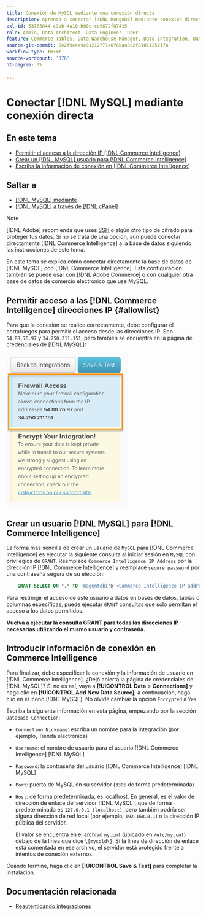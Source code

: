 ```yaml
---
title: Conexión de MySQL mediante una conexión directa
description: Aprenda a conectar [!DNL MongoDB] mediante conexión directa.
exl-id: 53765844-c9bb-4a16-b00c-ce9672f87415
role: Admin, Data Architect, Data Engineer, User
feature: Commerce Tables, Data Warehouse Manager, Data Integration, Data Import/Export
source-git-commit: 6e2f9e4a9e91212771e6f6baa8c2f8101125217a
workflow-type: tm+mt
source-wordcount: '376'
ht-degree: 0%

---
```


# Conectar [!DNL MySQL] mediante conexión directa

## En este tema

* [Permitir el acceso a la dirección IP  [!DNL Commerce Intelligence] ](#allowlist)
* [Crear un [!DNL MySQL] usuario para [!DNL Commerce Intelligence]](#steptwo)
* [Escriba la información de conexión en  [!DNL Commerce Intelligence]](#stepthree)

## Saltar a

* [[!DNL MySQL] mediante ](../integrations/mysql-via-ssh-tunnel.md)
* [[!DNL MySQL] a través de  [!DNL cPanel]](../integrations/mysql-via-cpanel.md)

>[!NOTE]
>
>[!DNL Adobe] recomienda que uses [SSH](../integrations/mysql-via-ssh-tunnel.md) o algún otro tipo de cifrado para proteger tus datos. Si no se trata de una opción, aún puede conectar directamente [!DNL Commerce Intelligence] a la base de datos siguiendo las instrucciones de este tema.

En este tema se explica cómo conectar directamente la base de datos de [!DNL MySQL] con [!DNL Commerce Intelligence]. Esta configuración también se puede usar con [!DNL Adobe Commerce] o con cualquier otra base de datos de comercio electrónico que use MySQL.

## Permitir acceso a las [!DNL Commerce Intelligence] direcciones IP {#allowlist}

Para que la conexión se realice correctamente, debe configurar el cortafuegos para permitir el acceso desde las direcciones IP. Son `54.88.76.97` y `34.250.211.151`, pero también se encuentra en la página de credenciales de [!DNL MySQL]:

![MBI_Allow_Access_IPs.png](../../../assets/MBI_allow_access_IPs.png)

## Crear un usuario [!DNL MySQL] para [!DNL Commerce Intelligence]

La forma más sencilla de crear un usuario de `MySQL` para [!DNL Commerce Intelligence] es ejecutar la siguiente consulta al iniciar sesión en `MySQL` con privilegios de `GRANT`. Reemplace `Commerce Intelligence IP Address` por la dirección IP [!DNL Commerce Intelligence] y reemplace `secure password` por una contraseña segura de su elección:

```sql
    GRANT SELECT ON *.* TO 'magentobi'@'<Commerce Intelligence IP address>' IDENTIFIED BY '<secure password>';
```

Para restringir el acceso de este usuario a datos en bases de datos, tablas o columnas específicas, puede ejecutar `GRANT` consultas que solo permitan el acceso a los datos permitidos.

**Vuelva a ejecutar la consulta GRANT para todas las direcciones IP necesarias utilizando el mismo usuario y contraseña.**

## Introducir información de conexión en Commerce Intelligence

Para finalizar, debe especificar la conexión y la información de usuario en [!DNL Commerce Intelligence]. ¿Dejó abierta la página de credenciales de [!DNL MySQL]? Si no es así, vaya a **[!UICONTROL Data** > **Connections]** y haga clic en **[!UICONTROL Add New Data Source]**; a continuación, haga clic en el icono [!DNL MySQL]. No olvide cambiar la opción `Encrypted` a `Yes`.

Escriba la siguiente información en esta página, empezando por la sección `Database Connection`:

* `Connection Nickname`: escriba un nombre para la integración (por ejemplo, Tienda electrónica)
* `Username`: el nombre de usuario para el usuario [!DNL Commerce Intelligence] [!DNL MySQL]
* `Password`: la contraseña del usuario [!DNL Commerce Intelligence] [!DNL MySQL]
* `Port`: puerto de MySQL en su servidor (`3306` de forma predeterminada)
* `Host`: de forma predeterminada, es localhost. En general, es el valor de dirección de enlace del servidor [!DNL MySQL], que de forma predeterminada es `127.0.0.1 (localhost)`, pero también podría ser alguna dirección de red local (por ejemplo, `192.168.0.1`) o la dirección IP pública del servidor.

  El valor se encuentra en el archivo `my.cnf` (ubicado en `/etc/my.cnf`) debajo de la línea que dice `\[mysqld\]`. Si la línea de dirección de enlace está comentada en ese archivo, el servidor está protegido frente a intentos de conexión externos.

Cuando termine, haga clic en **[!UICONTROL Save & Test]** para completar la instalación.

## Documentación relacionada

* [Reautenticando integraciones](https://experienceleague.adobe.com/docs/commerce-knowledge-base/kb/how-to/mbi-reauthenticating-integrations.html)
